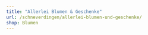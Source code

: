 ```yaml
---
title: "Allerlei Blumen & Geschenke"
url: /schneverdingen/allerlei-blumen-und-geschenke/
shop: Blumen
---
```

